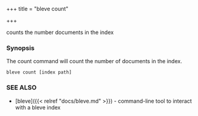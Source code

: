 +++
title = "bleve count"

+++

counts the number documents in the index

### Synopsis


The count command will count the number of documents in the index.

```
bleve count [index path]
```

### SEE ALSO
* [bleve]({{< relref "docs/bleve.md" >}})	 - command-line tool to interact with a bleve index
